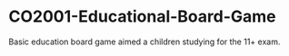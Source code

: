 # CO2001-Educational-Board-Game

Basic education board game aimed a children studying for the 11+ exam.
